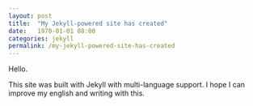 ```yaml
---
layout: post
title:  "My Jekyll-powered site has created"
date:   1970-01-01 08:00
categories: jekyll
permalink: /my-jekyll-powered-site-has-created
---
```


Hello.

This site was built with Jekyll with multi-language support. I hope I can improve my english and writing with this.

